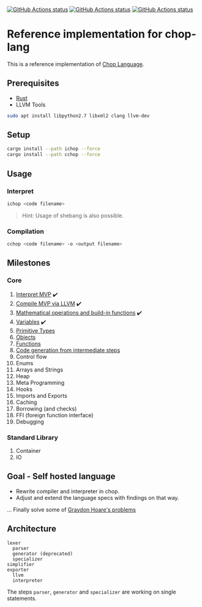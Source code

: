 
[![GitHub Actions status](https://github.com/lochbrunner/chop-compiler/workflows/unit-test/badge.svg)](https://github.com/lochbrunner/chop-compiler/actions?workflow=unit-test)
[![GitHub Actions status](https://github.com/lochbrunner/chop-compiler/workflows/milestones-ichop/badge.svg)](https://github.com/lochbrunner/chop-compiler/actions?workflow=milestones-ichop)
[![GitHub Actions status](https://github.com/lochbrunner/chop-compiler/workflows/milestones-cchop/badge.svg)](https://github.com/lochbrunner/chop-compiler/actions?workflow=milestones-cchop)


# Reference implementation for chop-lang


This is a reference implementation of [Chop Language](https://github.com/lochbrunner/chop-specs/blob/master/README.md).

## Prerequisites

* [Rust](https://www.rust-lang.org/)
* LLVM Tools

```bash
sudo apt install libpython2.7 libxml2 clang llvm-dev
```

## Setup

```bash
cargo install --path ichop --force
cargo install --path cchop --force
```

## Usage

### Interpret

```bash
ichop <code filename>
```

> Hint: Usage of shebang is also possible.

### Compilation

```bash
cchop <code filename> -o <output filename>
```

## Milestones

### Core

1. [Interpret MVP](./milestones/1) :heavy_check_mark:
1. [Compile MVP via LLVM](./milestones/2) :heavy_check_mark:
1. [Mathematical operations and build-in functions](./milestones/3) :heavy_check_mark:
1. [Variables](./milestones/4) :heavy_check_mark:
1. [Primitive Types](./milestones/5)
1. [Objects](./milestones/6)
1. [Functions](./milestones/7)
1. [Code generation from intermediate steps](./milestones/8)
1. Control flow
1. Enums
1. Arrays and Strings 
1. Heap
1. Meta Programming
1. Hooks
1. Imports and Exports
1. Caching
1. Borrowing (and checks)
1. FFI (foreign function interface)
1. Debugging

### Standard Library

1. Container
1. IO

## Goal - Self hosted language

* Rewrite compiler and interpreter in chop.
* Adjust and extend the language specs with findings on that way.

...
Finally solve some of [Graydon Hoare's problems](https://graydon2.dreamwidth.org/253769.html)

## Architecture

```
lexer
  parser
  generator (deprecated)
  specializer
simplifier
exporter
  llvm
  interpreter
```

The steps `parser`, `generator` and `specializer` are working on single statements.